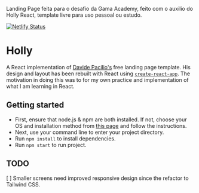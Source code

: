 Landing Page feita para o desafio da Gama Academy, feito com o auxilio do Holly React, template livre para uso pessoal ou estudo.

[![Netlify Status](https://api.netlify.com/api/v1/badges/48d716a1-4935-423b-84b6-86e013ad3bec/deploy-status)](https://app.netlify.com/sites/landingpagehollyreactgamaacademy/deploys)

# Holly

A React implementation of [Davide Pacilio's](https://gumroad.com/davidepacilio) free landing page template. His design and layout has been rebuilt with React using [`create-react-app`](https://github.com/facebook/create-react-app). The motivation in doing this was to for my own practice and implementation of what I am learning in React.

## Getting started

* First, ensure that node.js & npm are both installed. If not, choose your OS and installation method from [this page](https://nodejs.org/en/download/package-manager/) and follow the instructions.
* Next, use your command line to enter your project directory.
* Run `npm install` to install dependencies.
* Run `npm start` to run project.

## TODO

[ ] Smaller screens need improved responsive design since the refactor to Tailwind CSS.
